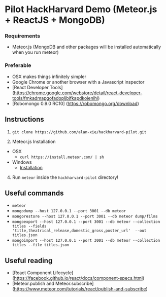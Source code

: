 # Pilot HackHarvard Demo (Meteor.js + ReactJS + MongoDB)

### Requirements
- Meteor.js (MongoDB and other packages will be installed automatically when you run meteor)

### Preferable
- OSX makes things infinitely simpler 
- Google Chrome or another browser with a Javascript inspector
- [React Developer Tools] (https://chrome.google.com/webstore/detail/react-developer-tools/fmkadmapgofadopljbjfkapdkoienihi)
- [Robomongo 0.9.0 RC10] (https://robomongo.org/download)

## Instructions
1. `git clone https://github.com/alan-xie/hackharvard-pilot.git`

2. Meteor.js Installation 
  - OSX
    * `curl https://install.meteor.com/ | sh`
  - Windows
    * [Installation](https://install.meteor.com/windows)

4. Run `meteor` inside the `hackharvard-pilot` directory!


## Useful commands
- `meteor`
- `mongodump --host 127.0.0.1 --port 3001 --db meteor`
- `mongorestore --host 127.0.0.1 --port 3001 --db meteor dump/films`
- `mongoexport --host 127.0.0.1 --port 3001 --db meteor --collection titles --fields 'title,theatrical_release,domestic_gross,poster_url'  --out titles.json`
- `mongoimport --host 127.0.0.1 --port 3001 --db meteor --collection titles --file titles.json`

## Useful reading
- [React Component Lifecycle] (https://facebook.github.io/react/docs/component-specs.html)
- [Meteor.publish and Meteor.subscribe] (https://www.meteor.com/tutorials/react/publish-and-subscribe)